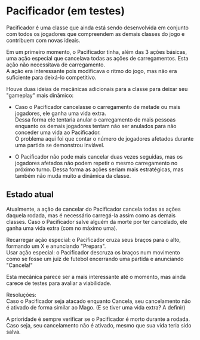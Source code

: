 # Pacificador (em testes)
  
Pacificador é uma classe que ainda está sendo desenvolvida em conjunto com todos os jogadores que compreendem as demais classes do jogo e contribuem com novas ideais.  
  
Em um primeiro momento, o Pacificador tinha, além das 3 ações básicas, uma ação especial que cancelava todas as ações de carregamentos. Esta ação não necessitava de carregamento.  
A ação era interessante pois modificava o ritmo do jogo, mas não era suficiente para deixá-lo competitivo.  
  
Houve duas ideias de mecânicas adicionais para a classe para deixar seu "gameplay" mais dinâmico:  
- Caso o Pacificador cancelasse o carregamento de metade ou mais jogadores, ele ganha uma vida extra.  
Dessa forma ele tentaria anular o carregamento de mais pessoas enquanto os demais jogadores tentam não ser anulados para não conceder uma vida ao Pacificador.  
O problema aqui foi que contar o número de jogadores afetados durante uma partida se demonstrou inviável.  
  
- O Pacificador não pode mais cancelar duas vezes seguidas, mas os jogadores afetados não podem repetir o mesmo carregamento no próximo turno.
Dessa forma as ações seriam mais estratégicas, mas também não muda muito a dinâmica da classe.  
  
## Estado atual  
  
Atualmente, a ação de cancelar do Pacificador cancela todas as ações daquela rodada, mas é necessário carregá-la assim como as demais classes.
Caso o Pacificador salve alguém da morte por ter cancelado, ele ganha uma vida extra (com no máximo uma).   
  
Recarregar ação especial: o Pacificador cruza seus braços para o alto, formando um X e anunciando "Prepara".  
Usar ação especial: o Pacificador descruza os braços num movimento como se fosse um juiz de futebol encerrando uma partida e anunciando "Cancela!"  
  
Esta mecânica parece ser a mais interessante até o momento, mas ainda carece de testes para avaliar a viabilidade.  
  
Resoluções:  
Caso o Pacificador seja atacado enquanto Cancela, seu cancelamento não é ativado de forma similar ao Mago. (E se tiver uma vida extra? A definir)  
  
A prioridade é sempre verificar se o Pacificador é morto durante a rodada. Caso seja, seu cancelamento não é ativado, mesmo que sua vida teria sido salva.  